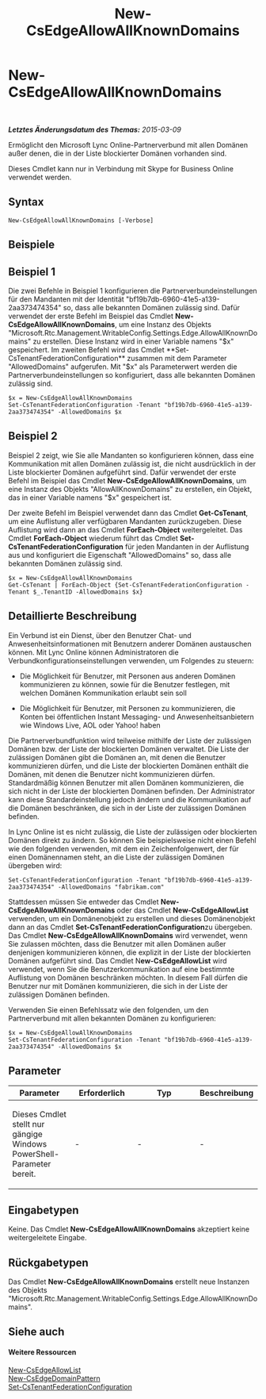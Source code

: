 ﻿---
title: New-CsEdgeAllowAllKnownDomains
TOCTitle: New-CsEdgeAllowAllKnownDomains
ms:assetid: f9416909-c328-41b3-9215-7ebd091b0ca0
ms:mtpsurl: https://technet.microsoft.com/de-de/library/JJ994088(v=OCS.15)
ms:contentKeyID: 52056507
ms.date: 05/19/2016
mtps_version: v=OCS.15
ms.translationtype: HT
---

# New-CsEdgeAllowAllKnownDomains

 

_**Letztes Änderungsdatum des Themas:** 2015-03-09_

Ermöglicht den Microsoft Lync Online-Partnerverbund mit allen Domänen außer denen, die in der Liste blockierter Domänen vorhanden sind.

Dieses Cmdlet kann nur in Verbindung mit Skype for Business Online verwendet werden.

## Syntax

    New-CsEdgeAllowAllKnownDomains [-Verbose]

## Beispiele

## Beispiel 1

Die zwei Befehle in Beispiel 1 konfigurieren die Partnerverbundeinstellungen für den Mandanten mit der Identität "bf19b7db-6960-41e5-a139-2aa373474354" so, dass alle bekannten Domänen zulässig sind. Dafür verwendet der erste Befehl im Beispiel das Cmdlet **New-CsEdgeAllowAllKnownDomains**, um eine Instanz des Objekts "Microsoft.Rtc.Management.WritableConfig.Settings.Edge.AllowAllKnownDomains" zu erstellen. Diese Instanz wird in einer Variable namens "$x" gespeichert. Im zweiten Befehl wird das Cmdlet **Set-CsTenantFederationConfiguration** zusammen mit dem Parameter "AllowedDomains" aufgerufen. Mit "$x" als Parameterwert werden die Partnerverbundeinstellungen so konfiguriert, dass alle bekannten Domänen zulässig sind.

    $x = New-CsEdgeAllowAllKnownDomains
    Set-CsTenantFederationConfiguration -Tenant "bf19b7db-6960-41e5-a139-2aa373474354" -AllowedDomains $x

## Beispiel 2

Beispiel 2 zeigt, wie Sie alle Mandanten so konfigurieren können, dass eine Kommunikation mit allen Domänen zulässig ist, die nicht ausdrücklich in der Liste blockierter Domänen aufgeführt sind. Dafür verwendet der erste Befehl im Beispiel das Cmdlet **New-CsEdgeAllowAllKnownDomains**, um eine Instanz des Objekts "AllowAllKnownDomains" zu erstellen, ein Objekt, das in einer Variable namens "$x" gespeichert ist.

Der zweite Befehl im Beispiel verwendet dann das Cmdlet **Get-CsTenant**, um eine Auflistung aller verfügbaren Mandanten zurückzugeben. Diese Auflistung wird dann an das Cmdlet **ForEach-Object** weitergeleitet. Das Cmdlet **ForEach-Object** wiederum führt das Cmdlet **Set-CsTenantFederationConfiguration** für jeden Mandanten in der Auflistung aus und konfiguriert die Eigenschaft "AllowedDomains" so, dass alle bekannten Domänen zulässig sind.

    $x = New-CsEdgeAllowAllKnownDomains
    Get-CsTenant | ForEach-Object {Set-CsTenantFederationConfiguration -Tenant $_.TenantID -AllowedDomains $x}

## Detaillierte Beschreibung

Ein Verbund ist ein Dienst, über den Benutzer Chat- und Anwesenheitsinformationen mit Benutzern anderer Domänen austauschen können. Mit Lync Online können Administratoren die Verbundkonfigurationseinstellungen verwenden, um Folgendes zu steuern:

  - Die Möglichkeit für Benutzer, mit Personen aus anderen Domänen kommunizieren zu können, sowie für die Benutzer festlegen, mit welchen Domänen Kommunikation erlaubt sein soll

  - Die Möglichkeit für Benutzer, mit Personen zu kommunizieren, die Konten bei öffentlichen Instant Messaging- und Anwesenheitsanbietern wie Windows Live, AOL oder Yahoo\! haben

Die Partnerverbundfunktion wird teilweise mithilfe der Liste der zulässigen Domänen bzw. der Liste der blockierten Domänen verwaltet. Die Liste der zulässigen Domänen gibt die Domänen an, mit denen die Benutzer kommunizieren dürfen, und die Liste der blockierten Domänen enthält die Domänen, mit denen die Benutzer nicht kommunizieren dürfen. Standardmäßig können Benutzer mit allen Domänen kommunizieren, die sich nicht in der Liste der blockierten Domänen befinden. Der Administrator kann diese Standardeinstellung jedoch ändern und die Kommunikation auf die Domänen beschränken, die sich in der Liste der zulässigen Domänen befinden.

In Lync Online ist es nicht zulässig, die Liste der zulässigen oder blockierten Domänen direkt zu ändern. So können Sie beispielsweise nicht einen Befehl wie den folgenden verwenden, mit dem ein Zeichenfolgenwert, der für einen Domänennamen steht, an die Liste der zulässigen Domänen übergeben wird:

    Set-CsTenantFederationConfiguration -Tenant "bf19b7db-6960-41e5-a139-2aa373474354" -AllowedDomains "fabrikam.com"

Stattdessen müssen Sie entweder das Cmdlet **New-CsEdgeAllowAllKnownDomains** oder das Cmdlet **New-CsEdgeAllowList** verwenden, um ein Domänenobjekt zu erstellen und dieses Domänenobjekt dann an das Cmdlet **Set-CsTenantFederationConfiguration**zu übergeben. Das Cmdlet **New-CsEdgeAllowAllKnownDomains** wird verwendet, wenn Sie zulassen möchten, dass die Benutzer mit allen Domänen außer denjenigen kommunizieren können, die explizit in der Liste der blockierten Domänen aufgeführt sind. Das Cmdlet N**ew-CsEdgeAllowList** wird verwendet, wenn Sie die Benutzerkommunikation auf eine bestimmte Auflistung von Domänen beschränken möchten. In diesem Fall dürfen die Benutzer nur mit Domänen kommunizieren, die sich in der Liste der zulässigen Domänen befinden.

Verwenden Sie einen Befehlssatz wie den folgenden, um den Partnerverbund mit allen bekannten Domänen zu konfigurieren:

    $x = New-CsEdgeAllowAllKnownDomains
    Set-CsTenantFederationConfiguration -Tenant "bf19b7db-6960-41e5-a139-2aa373474354" -AllowedDomains $x

## Parameter


<table>
<colgroup>
<col style="width: 25%" />
<col style="width: 25%" />
<col style="width: 25%" />
<col style="width: 25%" />
</colgroup>
<thead>
<tr class="header">
<th>Parameter</th>
<th>Erforderlich</th>
<th>Typ</th>
<th>Beschreibung</th>
</tr>
</thead>
<tbody>
<tr class="odd">
<td><p>Dieses Cmdlet stellt nur gängige Windows PowerShell-Parameter bereit.</p></td>
<td><p>-</p></td>
<td><p>-</p></td>
<td><p>-</p></td>
</tr>
</tbody>
</table>


## Eingabetypen

Keine. Das Cmdlet **New-CsEdgeAllowAllKnownDomains** akzeptiert keine weitergeleitete Eingabe.

## Rückgabetypen

Das Cmdlet **New-CsEdgeAllowAllKnownDomains** erstellt neue Instanzen des Objekts "Microsoft.Rtc.Management.WritableConfig.Settings.Edge.AllowAllKnownDomains".

## Siehe auch

#### Weitere Ressourcen

[New-CsEdgeAllowList](new-csedgeallowlist.md)  
[New-CsEdgeDomainPattern](new-csedgedomainpattern.md)  
[Set-CsTenantFederationConfiguration](set-cstenantfederationconfiguration.md)

